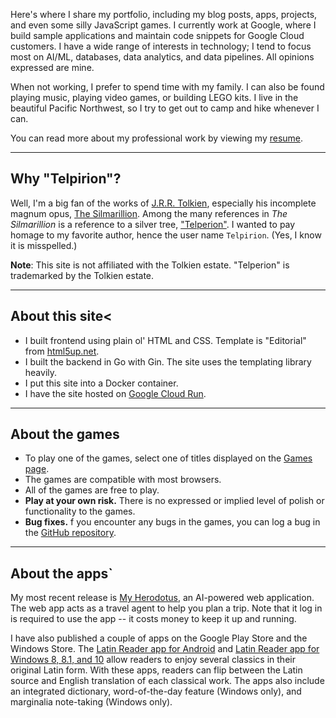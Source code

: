 Here's where I share my portfolio, including my blog posts, apps, projects, and
even some silly JavaScript games. I currently work at Google, where I build
sample applications and maintain code snippets for Google Cloud customers. I
have a wide range of interests in technology; I tend to focus most on AI/ML,
databases, data analytics, and data pipelines. All opinions expressed are mine.

When not working, I prefer to spend time with my family. I can also be found
playing music, playing video games, or building LEGO kits. I live in the
beautiful Pacific Northwest, so I try to get out to camp and hike whenever
I can.

You can read more about my professional work by viewing my [resume](/resume).

<hr class="major" />

## Why "Telpirion"?

Well, I'm a big fan of the works of
[J.R.R. Tolkien](https://en.wikipedia.org/wiki/J._R._R._Tolkien), especially
his incomplete magnum opus, [The Silmarillion](https://en.wikipedia.org/wiki/The_Silmarillion). Among the many references in _The Silmarillion_ is a
reference to a silver tree,
["Telperion"](https://en.wikipedia.org/wiki/Telperion). I wanted to pay homage
to my favorite author, hence the user name `Telpirion`. (Yes, I know it is
misspelled.)

**Note**: This site is not affiliated with the Tolkien estate. "Telperion" is
trademarked by the Tolkien estate.

<hr class="major" />

## About this site<

- I built frontend using plain ol' HTML and CSS. Template is "Editorial" from
  [html5up.net](https://html5up.net/).
- I built the backend in Go with Gin. The site uses the templating library
  heavily.
- I put this site into a Docker container.
- I have the site hosted on [Google Cloud Run](https://cloud.google.com/run).

<hr class="major" />

## About the games

- To play one of the games, select one of titles displayed on the
  [Games page](/games).
- The games are compatible with most browsers.
- All of the games are free to play.
- **Play at your own risk.** There is no expressed or implied level of polish or
  functionality to the games.
- **Bug fixes.** f you encounter any bugs in the games, you can log a bug in the
  [GitHub repository](https://github.com/telpirion/telpirion_com/issues).

<hr class="major" />

## About the apps`

My most recent release is
[My Herodotus](https://myherodotus-1025771077852.us-west1.run.app/),
an AI-powered web application. The web app acts as a travel agent to help you
plan a trip. Note that it log in is required to use the app -- it costs money to
keep it up and running.

I have also published a couple of apps on the Google Play Store and the Windows
Store. The
[Latin Reader app for Android](https://play.google.com/store/apps/details?id=com.ericmschmidt.latinreader)
and
[Latin Reader app for Windows 8, 8.1, and 10](https://www.microsoft.com/en-us/store/apps/latin-reader/9wzdncrfjjc0)
allow readers to enjoy several classics in their original Latin form. With these
apps, readers can flip between the Latin source and English translation of
each classical work. The apps also include an integrated
dictionary, word-of-the-day feature (Windows only), and
marginalia note-taking (Windows only).
